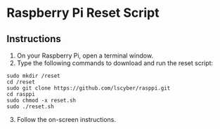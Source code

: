# Raspberry Pi Reset Script

## Instructions
1. On your Raspberry Pi, open a terminal window.
2. Type the following commands to download and run the reset script:
```
sudo mkdir /reset
cd /reset
sudo git clone https://github.com/lscyber/rasppi.git
cd rasppi
sudo chmod -x reset.sh
sudo ./reset.sh
```
3. Follow the on-screen instructions.
